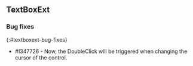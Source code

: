 ## TextBoxExt

### Bug fixes
{:#textboxext-bug-fixes}

* \#I347726 - Now, the DoubleClick will be triggered when changing the cursor of the control. 